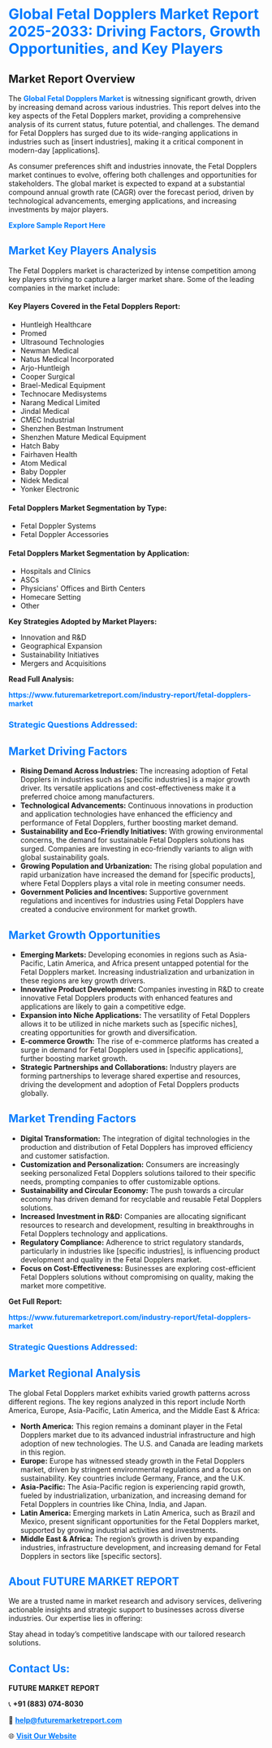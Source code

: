<h1 style="color: #007BFF;">Global Fetal Dopplers Market Report 2025-2033: Driving Factors, Growth Opportunities, and Key Players</h1>

<section id="overview">
<h2>Market Report Overview</h2>
<p>The <a href="https://www.futuremarketreport.com/industry-report/fetal-dopplers-market" style="color: #007BFF; text-decoration: none;"><strong>Global Fetal Dopplers Market</strong></a> is witnessing significant growth, driven by increasing demand across various industries. This report delves into the key aspects of the Fetal Dopplers market, providing a comprehensive analysis of its current status, future potential, and challenges. The demand for Fetal Dopplers has surged due to its wide-ranging applications in industries such as [insert industries], making it a critical component in modern-day [applications].</p>
<p>As consumer preferences shift and industries innovate, the Fetal Dopplers market continues to evolve, offering both challenges and opportunities for stakeholders. The global market is expected to expand at a substantial compound annual growth rate (CAGR) over the forecast period, driven by technological advancements, emerging applications, and increasing investments by major players.</p>
</section>

<section id="overview">
<p><a href="https://www.futuremarketreport.com/request-sample/reportId=51414" style="color: #007BFF; text-decoration: none;"><strong>Explore Sample Report Here</strong></a></p>
</section>

<section id="key-players">
<h2 style="color: #007BFF;">Market Key Players Analysis</h2>
<p>The Fetal Dopplers market is characterized by intense competition among key players striving to capture a larger market share. Some of the leading companies in the market include:</p>
<h4>Key Players Covered in the Fetal Dopplers Report:</h4>
<ul><li>Huntleigh Healthcare</li><li>Promed</li><li>Ultrasound Technologies</li><li>Newman Medical</li><li>Natus Medical Incorporated</li><li>Arjo-Huntleigh</li><li>Cooper Surgical</li><li>Brael-Medical Equipment</li><li>Technocare Medisystems</li><li>Narang Medical Limited</li><li>Jindal Medical</li><li>CMEC Industrial</li><li>Shenzhen Bestman Instrument</li><li>Shenzhen Mature Medical Equipment</li><li>Hatch Baby</li><li>Fairhaven Health</li><li>Atom Medical</li><li>Baby Doppler</li><li>Nidek Medical</li><li>Yonker Electronic</li></ul>
<h4>Fetal Dopplers Market Segmentation by Type:</h4>
<ul><li>Fetal Doppler Systems</li><li>Fetal Doppler Accessories</li></ul>

<h4>Fetal Dopplers Market Segmentation by Application:</h4>
<ul><li>Hospitals and Clinics</li><li>ASCs</li><li>Physicians&#039; Offices and Birth Centers</li><li>Homecare Setting</li><li>Other</li></ul>
<p><strong>Key Strategies Adopted by Market Players:</strong></p>
<ul>
<li>Innovation and R&D</li>
<li>Geographical Expansion</li>
<li>Sustainability Initiatives</li>
<li>Mergers and Acquisitions</li>
</ul>
</section>

<section>
<p><strong>Read Full Analysis: </strong></p><a href="https://www.futuremarketreport.com/industry-report/fetal-dopplers-market" style="color: #007BFF; text-decoration: none;"><strong>https://www.futuremarketreport.com/industry-report/fetal-dopplers-market</strong></a>
<h3 style="color: #007BFF;">Strategic Questions Addressed:</h3>
</section>

<section id="driving-factors">
<h2 style="color: #007BFF;">Market Driving Factors</h2>
<ul>
<li><strong>Rising Demand Across Industries:</strong> The increasing adoption of Fetal Dopplers in industries such as [specific industries] is a major growth driver. Its versatile applications and cost-effectiveness make it a preferred choice among manufacturers.</li>
<li><strong>Technological Advancements:</strong> Continuous innovations in production and application technologies have enhanced the efficiency and performance of Fetal Dopplers, further boosting market demand.</li>
<li><strong>Sustainability and Eco-Friendly Initiatives:</strong> With growing environmental concerns, the demand for sustainable Fetal Dopplers solutions has surged. Companies are investing in eco-friendly variants to align with global sustainability goals.</li>
<li><strong>Growing Population and Urbanization:</strong> The rising global population and rapid urbanization have increased the demand for [specific products], where Fetal Dopplers plays a vital role in meeting consumer needs.</li>
<li><strong>Government Policies and Incentives:</strong> Supportive government regulations and incentives for industries using Fetal Dopplers have created a conducive environment for market growth.</li>
</ul>
</section>

<section id="growth-opportunities">
<h2 style="color: #007BFF;">Market Growth Opportunities</h2>
<ul>
<li><strong>Emerging Markets:</strong> Developing economies in regions such as Asia-Pacific, Latin America, and Africa present untapped potential for the Fetal Dopplers market. Increasing industrialization and urbanization in these regions are key growth drivers.</li>
<li><strong>Innovative Product Development:</strong> Companies investing in R&D to create innovative Fetal Dopplers products with enhanced features and applications are likely to gain a competitive edge.</li>
<li><strong>Expansion into Niche Applications:</strong> The versatility of Fetal Dopplers allows it to be utilized in niche markets such as [specific niches], creating opportunities for growth and diversification.</li>
<li><strong>E-commerce Growth:</strong> The rise of e-commerce platforms has created a surge in demand for Fetal Dopplers used in [specific applications], further boosting market growth.</li>
<li><strong>Strategic Partnerships and Collaborations:</strong> Industry players are forming partnerships to leverage shared expertise and resources, driving the development and adoption of Fetal Dopplers products globally.</li>
</ul>
</section>

<section id="trending-factors">
<h2 style="color: #007BFF;">Market Trending Factors</h2>
<ul>
<li><strong>Digital Transformation:</strong> The integration of digital technologies in the production and distribution of Fetal Dopplers has improved efficiency and customer satisfaction.</li>
<li><strong>Customization and Personalization:</strong> Consumers are increasingly seeking personalized Fetal Dopplers solutions tailored to their specific needs, prompting companies to offer customizable options.</li>
<li><strong>Sustainability and Circular Economy:</strong> The push towards a circular economy has driven demand for recyclable and reusable Fetal Dopplers solutions.</li>
<li><strong>Increased Investment in R&D:</strong> Companies are allocating significant resources to research and development, resulting in breakthroughs in Fetal Dopplers technology and applications.</li>
<li><strong>Regulatory Compliance:</strong> Adherence to strict regulatory standards, particularly in industries like [specific industries], is influencing product development and quality in the Fetal Dopplers market.</li>
<li><strong>Focus on Cost-Effectiveness:</strong> Businesses are exploring cost-efficient Fetal Dopplers solutions without compromising on quality, making the market more competitive.</li>
</ul>
</section>

<section>
<p><strong>Get Full Report: </strong></p><a href="https://www.futuremarketreport.com/industry-report/fetal-dopplers-market" style="color: #007BFF; text-decoration: none;"><strong>https://www.futuremarketreport.com/industry-report/fetal-dopplers-market</strong></a>
<h3 style="color: #007BFF;">Strategic Questions Addressed:</h3>
</section>


<section id="regional-analysis">
<h2 style="color: #007BFF;">Market Regional Analysis</h2>
<p>The global Fetal Dopplers market exhibits varied growth patterns across different regions. The key regions analyzed in this report include North America, Europe, Asia-Pacific, Latin America, and the Middle East & Africa:</p>
<ul>
<li><strong>North America:</strong> This region remains a dominant player in the Fetal Dopplers market due to its advanced industrial infrastructure and high adoption of new technologies. The U.S. and Canada are leading markets in this region.</li>
<li><strong>Europe:</strong> Europe has witnessed steady growth in the Fetal Dopplers market, driven by stringent environmental regulations and a focus on sustainability. Key countries include Germany, France, and the U.K.</li>
<li><strong>Asia-Pacific:</strong> The Asia-Pacific region is experiencing rapid growth, fueled by industrialization, urbanization, and increasing demand for Fetal Dopplers in countries like China, India, and Japan.</li>
<li><strong>Latin America:</strong> Emerging markets in Latin America, such as Brazil and Mexico, present significant opportunities for the Fetal Dopplers market, supported by growing industrial activities and investments.</li>
<li><strong>Middle East & Africa:</strong> The region’s growth is driven by expanding industries, infrastructure development, and increasing demand for Fetal Dopplers in sectors like [specific sectors].</li>
</ul>
</section>

<footer>
<h2 style="color: #007BFF;">About FUTURE MARKET REPORT</h2>
<p>We are a trusted name in market research and advisory services, delivering actionable insights and strategic support to businesses across diverse industries. Our expertise lies in offering:</p>

<p>Stay ahead in today’s competitive landscape with our tailored research solutions.</p>

<h2 style="color: #007BFF;">Contact Us:</h2>
<p><strong>FUTURE MARKET REPORT</strong></p>
<p>📞 <strong>+91 (883) 074-8030</strong></p>
<p>📧 <strong><a href="mailto:help@futuremarketreport.com" style="color: #007BFF;">help@futuremarketreport.com</a></strong></p>
<p>🌐 <strong><a href="https://www.futuremarketreport.com/" style="color: #007BFF;">Visit Our Website</a></strong></p>
</footer>